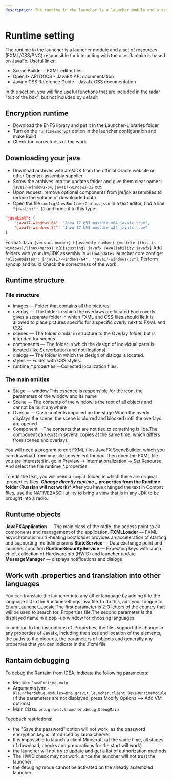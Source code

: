 ```yaml
---
description: The runtime in the launcher is a launcher module and a set of resources responsible for interacting with the user.
---
```


# Runtime setting

The runtime in the launcher is a launcher module and a set of resources (FXML/CSS/PNG) responsible for interacting with the user.Rantaim is based on JavaFx. Useful links:

- Scene Builder - FXML editor files
- Openjfx API DOCS - JavaFX API documentation
- Javafx CSS Reference Guide - Javafx CSS documentation

In this section, you will find useful functions that are included in the radar "out of the box", but not included by default

## Encryption runtime

- Download the ENFS library and put it in the Launcher-Libraries folder
- Turn on the `runtimeEncrypt` option in the launcher configuration and make Build
- Check the correctness of the work

## Downloading your java

- Download archives with Jre/JDK from the official Oracle website or other Openjdk assembly supplier
- Screw the archives into the updates folder and give them clear names: `java17-windows-64`, `java17-windows-32` etc.
- Upon request, remove optional components from jre/jdk assemblies to reduce the volume of downloaded data
- Open the file `config/JavaRuntime/Config.json` In a text editor, find a line `"javaList": {}` and bring it to this type:

```json
"javaList": {
    "java17-windows-64": "Java 17 b53 mustdie x64 javafx true",
    "java17-windows-32": "Java 17 b53 mustdie x32 javafx true"
}
```

Format: `Java {version number} b{assembly number} {mustdie (this is windows)/linux/macos} x{Disgusting} javafx {Availability javafx}`
Add folders with your Jre/JDK assembly in `allowUpdates` launcher core confige: `"allowUpdates": ["java17-windows-64", "java17-windows-32"]`,
Perform syncup and build
Check the correctness of the work

## Runtime structure

### File structure

- images — Folder that contains all the pictures
- overlay — The folder in which the overlaws are located.Each overly gives a separate folder in which FXML and CSS files should lie.It is allowed to place pictures specific for a specific overly next to FXML and CSS.
- scenes — The folder similar in structure to the Overlay folder, but is intended for scenes.
- components — The folder in which the design of individual parts is located (like Serverbutton and notifications).
- dialogs — The folder in which the design of dialogs is located.
- styles — Folder with CSS styles.
- runtime_*.properties —Collected localization files.
  
### The main entities

- Stage — window.This essence is responsible for the icon, the parameters of the window and its name
- Scene — The contents of the window.Is the root of all objects and cannot be built anywhere
- Overlay — Cash contents imposed on the stage.When the overly displays the scene, the scene is blurred and blocked until the overlays are opened
- Component —The contents that are not tied to something is liba.The component can exist in several copies at the same time, which differs from scenes and overlays
  
You will need a program to edit FXML files JavaFX SceneBuilder, which you can download from any site convenient for you
Then open the FXML file you are interested in, go in Preview -> Internationalization -> Set Resourse And select the file runtime_*.properties

To edit the text, you will need a `compat` folder, in which there are original .properties files. ***Change directly runtime _*.properties from the Runtime folder (Russian will not work)***
After you have changed the text in Compat files, use the NATIVE2ASCII utility to bring a view that is in any JDK to be brought into a radio.

## Runtume objects

**JavaFXApplication** — The main class of the radio, the access point to all components and management of the application.
**FXMLLoader** — FXML asynchronous multi -heating bootloader provides an acceleration of starting and supporting multidimensions
**StateService** — Data exchange point and launcher condition
**RuntimeSecurityService** — Expecting keys with launa chief, collection of Hardwareinfo (HWID) and launcher update
**MessageManager** — displays notifications and dialogs

## Work with .properties and translation into other languages

You can translate the launcher into any other language by adding it to the language list in the Runtimesettings.java file.To do this, add your tongue to Enum Launcher_Locale.The first parameter is 2-3 letters of the country that will be used to search for. Properties file.The second parameter is the displayed name in a pop -up window for choosing languages.

In addition to the inscriptions of. Properties, the files support the change in any properties of Javafx, including the sizes and location of the elements, the paths to the pictures, the parameters of objects and generally any properties that you can indicate in the .Fxml file

## Rantaim debugging

To debug the Rantaim from IDEA, indicate the following parameters:

- Module: `JavaRuntime.main`
- Arguments jvm: `-Dlauncherdebug.modules=pro.gravit.launcher.client.JavaRuntimeModule` (if the parameters are not displayed, press Modify Options —> Add VM options)
- Main Class: `pro.gravit.launcher.debug.DebugMain`

Feedback restrictions:

- the "Save the password" option will not work, as the password encryption key is introduced by launa cherver
- It is impossible to launch a client Minecraft (at the same time, all stages of download, checks and preparations for the start will work)
- the launcher will not try to update and get a list of authorization methods
- The HWID check may not work, since the launcher will not trust the launcher
- the debuging mode cannot be activated on the already assembled launcher
